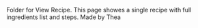 Folder for View Recipe. This page showes a single recipe with full ingredients list and steps. 
Made by Thea